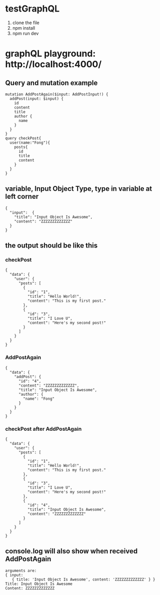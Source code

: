 # testGraphQL
1. clone the file
2. npm install
3. npm run dev

# graphQL playground: http://localhost:4000/

## Query and mutation example

    mutation AddPostAgain($input: AddPostInput!) {
      addPost(input: $input) {
        id
        content
        title
        author {
          name
        }
      }
    }
    query checkPost{
      user(name:"Fong"){
        posts{
          id
          title
          content
        }
      }
    }
## variable, Input Object Type, type in variable at left corner

    {
      "input":  {
        "title": "Input Object Is Awesome",
        "content": "ZZZZZZZZZZZZZ"
      }
    }
## the output should be like this
### checkPost

    {
      "data": {
        "user": {
          "posts": [
            {
              "id": "1",
              "title": "Hello World!",
              "content": "This is my first post."
            },
            {
              "id": "3",
              "title": "I Love U",
              "content": "Here's my second post!"
            }
          ]
        }
      }
    }
### AddPostAgain

    {
      "data": {
        "addPost": {
          "id": "4",
          "content": "ZZZZZZZZZZZZZ",
          "title": "Input Object Is Awesome",
          "author": {
            "name": "Fong"
          }
        }
      }
    }
### checkPost after AddPostAgain

    {
      "data": {
        "user": {
          "posts": [
            {
              "id": "1",
              "title": "Hello World!",
              "content": "This is my first post."
            },
            {
              "id": "3",
              "title": "I Love U",
              "content": "Here's my second post!"
            },
            {
              "id": "4",
              "title": "Input Object Is Awesome",
              "content": "ZZZZZZZZZZZZZ"
            }
          ]
        }
      }
    }
## console.log will also show when received AddPostAgain

    arguments are:
    { input:
       { title: 'Input Object Is Awesome', content: 'ZZZZZZZZZZZZZ' } }
    Title: Input Object Is Awesome
    Content: ZZZZZZZZZZZZZ

